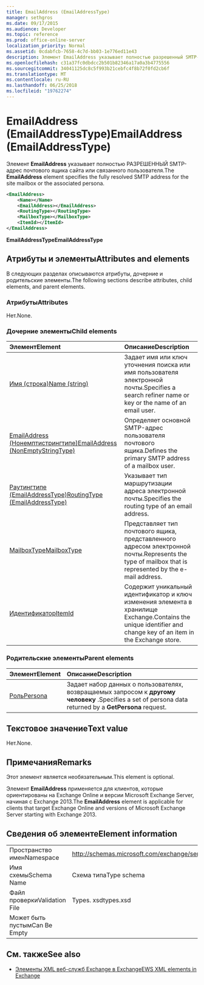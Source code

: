 ```yaml
---
title: EmailAddress (EmailAddressType)
manager: sethgros
ms.date: 09/17/2015
ms.audience: Developer
ms.topic: reference
ms.prod: office-online-server
localization_priority: Normal
ms.assetid: 0cdabfcb-7658-4c7d-bb03-1e776ed11e43
description: Элемент EmailAddress указывает полностью разрешенный SMTP-адрес почтового ящика сайта или связанного пользователя.
ms.openlocfilehash: c31a37fc0dbdcc2b501b82346a17a0a3b4775556
ms.sourcegitcommit: 34041125dc8c5f993b21cebfc4f8b72f0fd2cb6f
ms.translationtype: MT
ms.contentlocale: ru-RU
ms.lasthandoff: 06/25/2018
ms.locfileid: "19762274"
---
```

# <a name="emailaddress-emailaddresstype"></a><span data-ttu-id="16c26-103">EmailAddress (EmailAddressType)</span><span class="sxs-lookup"><span data-stu-id="16c26-103">EmailAddress (EmailAddressType)</span></span>

<span data-ttu-id="16c26-104">Элемент **EmailAddress** указывает полностью РАЗРЕШЕННЫЙ SMTP-адрес почтового ящика сайта или связанного пользователя.</span><span class="sxs-lookup"><span data-stu-id="16c26-104">The **EmailAddress** element specifies the fully resolved SMTP address for the site mailbox or the associated persona.</span></span> 
  
```xml
<EmailAddress>
    <Name></Name>
    <EmailAddress></EmailAddress>
    <RoutingType></RoutingType>
    <MailboxType></MailboxType>
    <ItemId></ItemId>
</EmailAddress>
```

 <span data-ttu-id="16c26-105">**EmailAddressType**</span><span class="sxs-lookup"><span data-stu-id="16c26-105">**EmailAddressType**</span></span>
## <a name="attributes-and-elements"></a><span data-ttu-id="16c26-106">Атрибуты и элементы</span><span class="sxs-lookup"><span data-stu-id="16c26-106">Attributes and elements</span></span>

<span data-ttu-id="16c26-107">В следующих разделах описываются атрибуты, дочерние и родительские элементы.</span><span class="sxs-lookup"><span data-stu-id="16c26-107">The following sections describe attributes, child elements, and parent elements.</span></span>
  
### <a name="attributes"></a><span data-ttu-id="16c26-108">Атрибуты</span><span class="sxs-lookup"><span data-stu-id="16c26-108">Attributes</span></span>

<span data-ttu-id="16c26-109">Нет.</span><span class="sxs-lookup"><span data-stu-id="16c26-109">None.</span></span>
  
### <a name="child-elements"></a><span data-ttu-id="16c26-110">Дочерние элементы</span><span class="sxs-lookup"><span data-stu-id="16c26-110">Child elements</span></span>

|<span data-ttu-id="16c26-111">**Элемент**</span><span class="sxs-lookup"><span data-stu-id="16c26-111">**Element**</span></span>|<span data-ttu-id="16c26-112">**Описание**</span><span class="sxs-lookup"><span data-stu-id="16c26-112">**Description**</span></span>|
|:-----|:-----|
|[<span data-ttu-id="16c26-113">Имя (строка)</span><span class="sxs-lookup"><span data-stu-id="16c26-113">Name (string)</span></span>](name-string.md) <br/> |<span data-ttu-id="16c26-114">Задает имя или ключ уточнения поиска или имя пользователя электронной почты.</span><span class="sxs-lookup"><span data-stu-id="16c26-114">Specifies a search refiner name or key or the name of an email user.</span></span>  <br/> |
|[<span data-ttu-id="16c26-115">EmailAddress (Нонемптистрингтипе)</span><span class="sxs-lookup"><span data-stu-id="16c26-115">EmailAddress (NonEmptyStringType)</span></span>](emailaddress-nonemptystringtype.md) <br/> |<span data-ttu-id="16c26-116">Определяет основной SMTP-адрес пользователя почтового ящика.</span><span class="sxs-lookup"><span data-stu-id="16c26-116">Defines the primary SMTP address of a mailbox user.</span></span>  <br/> |
|[<span data-ttu-id="16c26-117">Раутингтипе (EmailAddressType)</span><span class="sxs-lookup"><span data-stu-id="16c26-117">RoutingType (EmailAddressType)</span></span>](routingtype-emailaddresstype.md) <br/> |<span data-ttu-id="16c26-118">Указывает тип маршрутизации адреса электронной почты.</span><span class="sxs-lookup"><span data-stu-id="16c26-118">Specifies the routing type of an email address.</span></span>  <br/> |
|[<span data-ttu-id="16c26-119">MailboxType</span><span class="sxs-lookup"><span data-stu-id="16c26-119">MailboxType</span></span>](mailboxtype.md) <br/> |<span data-ttu-id="16c26-120">Представляет тип почтового ящика, представленного адресом электронной почты.</span><span class="sxs-lookup"><span data-stu-id="16c26-120">Represents the type of mailbox that is represented by the e-mail address.</span></span>  <br/> |
|[<span data-ttu-id="16c26-121">Идентификатор</span><span class="sxs-lookup"><span data-stu-id="16c26-121">ItemId</span></span>](itemid.md) <br/> |<span data-ttu-id="16c26-122">Содержит уникальный идентификатор и ключ изменения элемента в хранилище Exchange.</span><span class="sxs-lookup"><span data-stu-id="16c26-122">Contains the unique identifier and change key of an item in the Exchange store.</span></span>  <br/> |
   
### <a name="parent-elements"></a><span data-ttu-id="16c26-123">Родительские элементы</span><span class="sxs-lookup"><span data-stu-id="16c26-123">Parent elements</span></span>

|<span data-ttu-id="16c26-124">**Элемент**</span><span class="sxs-lookup"><span data-stu-id="16c26-124">**Element**</span></span>|<span data-ttu-id="16c26-125">**Описание**</span><span class="sxs-lookup"><span data-stu-id="16c26-125">**Description**</span></span>|
|:-----|:-----|
|[<span data-ttu-id="16c26-126">Роль</span><span class="sxs-lookup"><span data-stu-id="16c26-126">Persona</span></span>](persona.md) <br/> |<span data-ttu-id="16c26-127">Задает набор данных о пользователях, возвращаемых запросом к **другому человеку** .</span><span class="sxs-lookup"><span data-stu-id="16c26-127">Specifies a set of persona data returned by a **GetPersona** request.</span></span>  <br/> |
   
## <a name="text-value"></a><span data-ttu-id="16c26-128">Текстовое значение</span><span class="sxs-lookup"><span data-stu-id="16c26-128">Text value</span></span>

<span data-ttu-id="16c26-129">Нет.</span><span class="sxs-lookup"><span data-stu-id="16c26-129">None.</span></span>
  
## <a name="remarks"></a><span data-ttu-id="16c26-130">Примечания</span><span class="sxs-lookup"><span data-stu-id="16c26-130">Remarks</span></span>

<span data-ttu-id="16c26-131">Этот элемент является необязательным.</span><span class="sxs-lookup"><span data-stu-id="16c26-131">This element is optional.</span></span>
  
<span data-ttu-id="16c26-132">Элемент **EmailAddress** применяется для клиентов, которые ориентированы на Exchange Online и версии Microsoft Exchange Server, начиная с Exchange 2013.</span><span class="sxs-lookup"><span data-stu-id="16c26-132">The **EmailAddress** element is applicable for clients that target Exchange Online and versions of Microsoft Exchange Server starting with Exchange 2013.</span></span> 
  
## <a name="element-information"></a><span data-ttu-id="16c26-133">Сведения об элементе</span><span class="sxs-lookup"><span data-stu-id="16c26-133">Element information</span></span>

|||
|:-----|:-----|
|<span data-ttu-id="16c26-134">Пространство имен</span><span class="sxs-lookup"><span data-stu-id="16c26-134">Namespace</span></span>  <br/> |http://schemas.microsoft.com/exchange/services/2006/types  <br/> |
|<span data-ttu-id="16c26-135">Имя схемы</span><span class="sxs-lookup"><span data-stu-id="16c26-135">Schema Name</span></span>  <br/> |<span data-ttu-id="16c26-136">Схема типа</span><span class="sxs-lookup"><span data-stu-id="16c26-136">Type schema</span></span>  <br/> |
|<span data-ttu-id="16c26-137">Файл проверки</span><span class="sxs-lookup"><span data-stu-id="16c26-137">Validation File</span></span>  <br/> |<span data-ttu-id="16c26-138">Types. xsd</span><span class="sxs-lookup"><span data-stu-id="16c26-138">types.xsd</span></span>  <br/> |
|<span data-ttu-id="16c26-139">Может быть пустым</span><span class="sxs-lookup"><span data-stu-id="16c26-139">Can Be Empty</span></span>  <br/> ||
   
## <a name="see-also"></a><span data-ttu-id="16c26-140">См. также</span><span class="sxs-lookup"><span data-stu-id="16c26-140">See also</span></span>

- [<span data-ttu-id="16c26-141">Элементы XML веб-служб Exchange в Exchange</span><span class="sxs-lookup"><span data-stu-id="16c26-141">EWS XML elements in Exchange</span></span>](ews-xml-elements-in-exchange.md)

